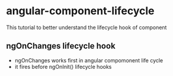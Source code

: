 # angular-component-lifecycle
This tutorial to better understand the lifecycle hook of component

## ngOnChanges lifecycle hook
- ngOnChanges works first in angular compomonent life cycle
- it fires before ngOnInit() lifecycle hooks
